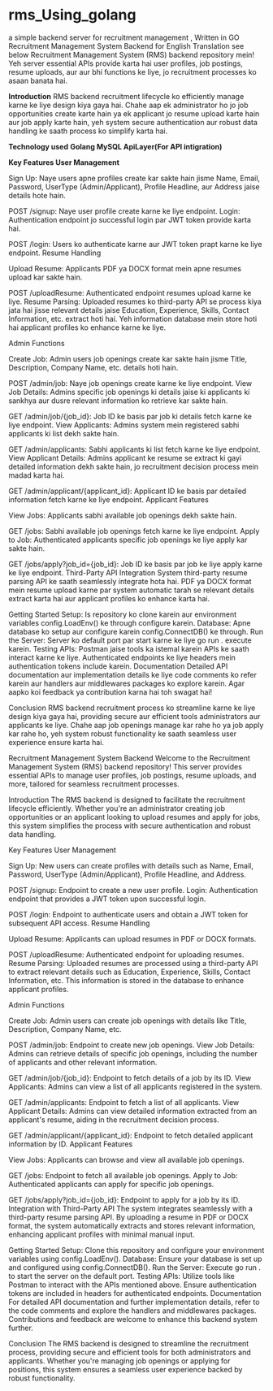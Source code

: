# rms_Using_golang
a simple backend server for recruitment management , Written in GO
Recruitment Management System Backend
for English Translation see below 
Recruitment Management System (RMS) backend repository mein! Yeh server essential APIs provide karta hai user profiles, job postings, resume uploads, aur aur bhi functions ke liye, jo recruitment processes ko asaan banata hai.

**Introduction**
RMS backend recruitment lifecycle ko efficiently manage karne ke liye design kiya gaya hai. Chahe aap ek administrator ho jo job opportunities create karte hain ya ek applicant jo resume upload karte hain aur job apply karte hain, yeh system secure authentication aur robust data handling ke saath process ko simplify karta hai.

**Technology used**
**Golang
MySQL
ApiLayer(For API intigration)**

**Key Features 
User Management**

Sign Up: Naye users apne profiles create kar sakte hain jisme Name, Email, Password, UserType (Admin/Applicant), Profile Headline, aur Address jaise details hote hain.

POST /signup: Naye user profile create karne ke liye endpoint.
Login: Authentication endpoint jo successful login par JWT token provide karta hai.

POST /login: Users ko authenticate karne aur JWT token prapt karne ke liye endpoint.
Resume Handling

Upload Resume: Applicants PDF ya DOCX format mein apne resumes upload kar sakte hain.

POST /uploadResume: Authenticated endpoint resumes upload karne ke liye.
Resume Parsing: Uploaded resumes ko third-party API se process kiya jata hai jisse relevant details jaise Education, Experience, Skills, Contact Information, etc. extract hoti hai. Yeh information database mein store hoti hai applicant profiles ko enhance karne ke liye.

Admin Functions

Create Job: Admin users job openings create kar sakte hain jisme Title, Description, Company Name, etc. details hoti hain.

POST /admin/job: Naye job openings create karne ke liye endpoint.
View Job Details: Admins specific job openings ki details jaise ki applicants ki sankhya aur dusre relevant information ko retrieve kar sakte hain.

GET /admin/job/{job_id}: Job ID ke basis par job ki details fetch karne ke liye endpoint.
View Applicants: Admins system mein registered sabhi applicants ki list dekh sakte hain.

GET /admin/applicants: Sabhi applicants ki list fetch karne ke liye endpoint.
View Applicant Details: Admins applicant ke resume se extract ki gayi detailed information dekh sakte hain, jo recruitment decision process mein madad karta hai.

GET /admin/applicant/{applicant_id}: Applicant ID ke basis par detailed information fetch karne ke liye endpoint.
Applicant Features

View Jobs: Applicants sabhi available job openings dekh sakte hain.

GET /jobs: Sabhi available job openings fetch karne ke liye endpoint.
Apply to Job: Authenticated applicants specific job openings ke liye apply kar sakte hain.

GET /jobs/apply?job_id={job_id}: Job ID ke basis par job ke liye apply karne ke liye endpoint.
Third-Party API Integration
System third-party resume parsing API ke saath seamlessly integrate hota hai. PDF ya DOCX format mein resume upload karne par system automatic tarah se relevant details extract karta hai aur applicant profiles ko enhance karta hai.

Getting Started
Setup: Is repository ko clone karein aur environment variables config.LoadEnv() ke through configure karein.
Database: Apne database ko setup aur configure karein config.ConnectDB() ke through.
Run the Server: Server ko default port par start karne ke liye go run . execute karein.
Testing APIs: Postman jaise tools ka istemal karein APIs ke saath interact karne ke liye. Authenticated endpoints ke liye headers mein authentication tokens include karein.
Documentation
Detailed API documentation aur implementation details ke liye code comments ko refer karein aur handlers aur middlewares packages ko explore karein. Agar aapko koi feedback ya contribution karna hai toh swagat hai!

Conclusion
RMS backend recruitment process ko streamline karne ke liye design kiya gaya hai, providing secure aur efficient tools administrators aur applicants ke liye. Chahe aap job openings manage kar rahe ho ya job apply kar rahe ho, yeh system robust functionality ke saath seamless user experience ensure karta hai.

Recruitment Management System Backend
Welcome to the Recruitment Management System (RMS) backend repository! This server provides essential APIs to manage user profiles, job postings, resume uploads, and more, tailored for seamless recruitment processes.

Introduction
The RMS backend is designed to facilitate the recruitment lifecycle efficiently. Whether you're an administrator creating job opportunities or an applicant looking to upload resumes and apply for jobs, this system simplifies the process with secure authentication and robust data handling.

Key Features
User Management

Sign Up: New users can create profiles with details such as Name, Email, Password, UserType (Admin/Applicant), Profile Headline, and Address.

POST /signup: Endpoint to create a new user profile.
Login: Authentication endpoint that provides a JWT token upon successful login.

POST /login: Endpoint to authenticate users and obtain a JWT token for subsequent API access.
Resume Handling

Upload Resume: Applicants can upload resumes in PDF or DOCX formats.

POST /uploadResume: Authenticated endpoint for uploading resumes.
Resume Parsing: Uploaded resumes are processed using a third-party API to extract relevant details such as Education, Experience, Skills, Contact Information, etc. This information is stored in the database to enhance applicant profiles.

Admin Functions

Create Job: Admin users can create job openings with details like Title, Description, Company Name, etc.

POST /admin/job: Endpoint to create new job openings.
View Job Details: Admins can retrieve details of specific job openings, including the number of applicants and other relevant information.

GET /admin/job/{job_id}: Endpoint to fetch details of a job by its ID.
View Applicants: Admins can view a list of all applicants registered in the system.

GET /admin/applicants: Endpoint to fetch a list of all applicants.
View Applicant Details: Admins can view detailed information extracted from an applicant's resume, aiding in the recruitment decision process.

GET /admin/applicant/{applicant_id}: Endpoint to fetch detailed applicant information by ID.
Applicant Features

View Jobs: Applicants can browse and view all available job openings.

GET /jobs: Endpoint to fetch all available job openings.
Apply to Job: Authenticated applicants can apply for specific job openings.

GET /jobs/apply?job_id={job_id}: Endpoint to apply for a job by its ID.
Integration with Third-Party API
The system integrates seamlessly with a third-party resume parsing API. By uploading a resume in PDF or DOCX format, the system automatically extracts and stores relevant information, enhancing applicant profiles with minimal manual input.

Getting Started
Setup: Clone this repository and configure your environment variables using config.LoadEnv().
Database: Ensure your database is set up and configured using config.ConnectDB().
Run the Server: Execute go run . to start the server on the default port.
Testing APIs: Utilize tools like Postman to interact with the APIs mentioned above. Ensure authentication tokens are included in headers for authenticated endpoints.
Documentation
For detailed API documentation and further implementation details, refer to the code comments and explore the handlers and middlewares packages. Contributions and feedback are welcome to enhance this backend system further.

Conclusion
The RMS backend is designed to streamline the recruitment process, providing secure and efficient tools for both administrators and applicants. Whether you're managing job openings or applying for positions, this system ensures a seamless user experience backed by robust functionality.

